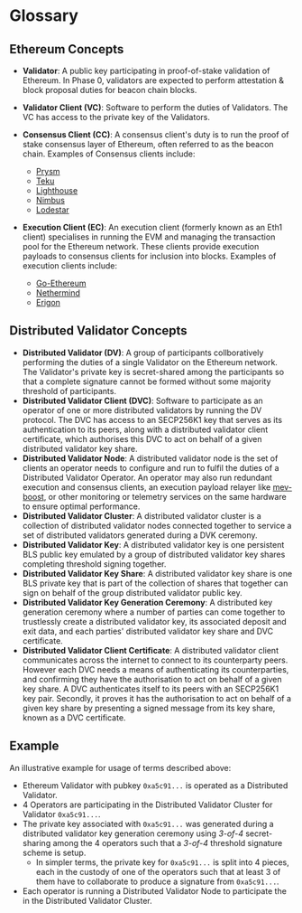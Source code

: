 # Glossary

## Ethereum Concepts

- **Validator**: A public key participating in proof-of-stake validation of Ethereum. In Phase 0, validators are expected to perform attestation & block proposal duties for beacon chain blocks.
- **Validator Client (VC)**: Software to perform the duties of Validators. The VC has access to the private key of the Validators.
- **Consensus Client (CC)**: A consensus client's duty is to run the proof of stake consensus layer of Ethereum, often referred to as the beacon chain. Examples of Consensus clients include:

  - [Prysm](https://docs.prylabs.network/docs/how-prysm-works/beacon-node)
  - [Teku](https://docs.teku.consensys.net/en/stable/)
  - [Lighthouse](https://lighthouse-book.sigmaprime.io/api-bn.html)
  - [Nimbus](https://nimbus.guide/)
  - [Lodestar](https://github.com/ChainSafe/lodestar)

- **Execution Client (EC)**: An execution client (formerly known as an Eth1 client) specialises in running the EVM and managing the transaction pool for the Ethereum network. These clients provide execution payloads to consensus clients for inclusion into blocks. Examples of execution clients include:

  - [Go-Ethereum](https://geth.ethereum.org/)
  - [Nethermind](https://docs.nethermind.io/nethermind/)
  - [Erigon](https://github.com/ledgerwatch/erigon)

## Distributed Validator Concepts

- **Distributed Validator (DV)**: A group of participants collboratively performing the duties of a single Validator on the Ethereum network. The Validator's private key is secret-shared among the participants so that a complete signature cannot be formed without some majority threshold of participants.
- **Distributed Validator Client (DVC)**: Software to participate as an operator of one or more distributed validators by running the DV protocol. The DVC has access to an SECP256K1 key that serves as its authentication to its peers, along with a distributed validator client certificate, which authorises this DVC to act on behalf of a given distributed validator key share.
- **Distributed Validator Node**: A distributed validator node is the set of clients an operator needs to configure and run to fulfil the duties of a Distributed Validator Operator. An operator may also run redundant execution and consensus clients, an execution payload relayer like [mev-boost](https://github.com/flashbots/mev-boost), or other monitoring or telemetry services on the same hardware to ensure optimal performance.
- **Distributed Validator Cluster**: A distributed validator cluster is a collection of distributed validator nodes connected together to service a set of distributed validators generated during a DVK ceremony.
- **Distributed Validator Key**: A distributed validator key is one persistent BLS public key emulated by a group of distributed validator key shares completing threshold signing together.
- **Distributed Validator Key Share**: A distributed validator key share is one BLS private key that is part of the collection of shares that together can sign on behalf of the group distributed validator public key.
- **Distributed Validator Key Generation Ceremony**: A distributed key generation ceremony where a number of parties can come together to trustlessly create a distributed validator key, its associated deposit and exit data, and each parties' distributed validator key share and DVC certificate.
- **Distributed Validator Client Certificate**: A distributed validator client communicates across the internet to connect to its counterparty peers. However each DVC needs a means of authenticating its counterparties, and confirming they have the authorisation to act on behalf of a given key share. A DVC authenticates itself to its peers with an SECP256K1 key pair. Secondly, it proves it has the authorisation to act on behalf of a given key share by presenting a signed message from its key share, known as a DVC certificate.

## Example

An illustrative example for usage of terms described above:

- Ethereum Validator with pubkey `0xa5c91...` is operated as a Distributed Validator.
- 4 Operators are participating in the Distributed Validator Cluster for Validator `0xa5c91...`.
- The private key associated with `0xa5c91...` was generated during a distributed validator key generation ceremony using _3-of-4_ secret-sharing among the 4 operators such that a _3-of-4_ threshold signature scheme is setup.
  - In simpler terms, the private key for `0xa5c91...` is split into 4 pieces, each in the custody of one of the operators such that at least 3 of them have to collaborate to produce a signature from `0xa5c91...`.
- Each operator is running a Distributed Validator Node to participate the in the Distributed Validator Cluster.
